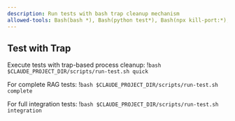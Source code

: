 ```yaml
---
description: Run tests with bash trap cleanup mechanism  
allowed-tools: Bash(bash *), Bash(python test*), Bash(npx kill-port:*), Bash(ps:*), Bash(pkill:*)
---
```


## Test with Trap
Execute tests with trap-based process cleanup:
!`bash $CLAUDE_PROJECT_DIR/scripts/run-test.sh quick`

For complete RAG tests:
!`bash $CLAUDE_PROJECT_DIR/scripts/run-test.sh complete`

For full integration tests:
!`bash $CLAUDE_PROJECT_DIR/scripts/run-test.sh integration`